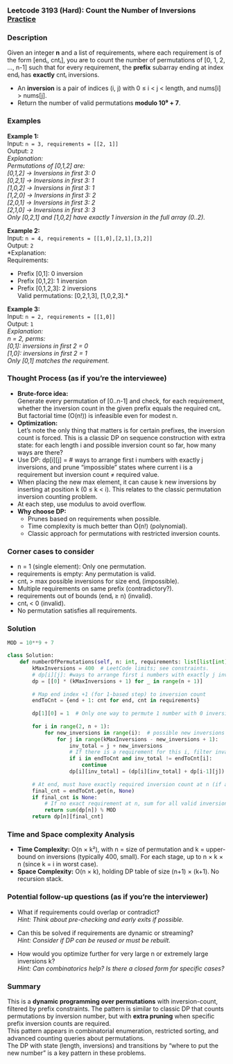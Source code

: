 ### Leetcode 3193 (Hard): Count the Number of Inversions [Practice](https://leetcode.com/problems/count-the-number-of-inversions)

### Description  
Given an integer **n** and a list of requirements, where each requirement is of the form \[endᵢ, cntᵢ\], you are to count the number of permutations of \[0, 1, 2, ..., n-1\] such that for every requirement, the **prefix** subarray ending at index endᵢ has **exactly** cntᵢ inversions.  
- An **inversion** is a pair of indices (i, j) with 0 ≤ i < j < length, and nums[i] > nums[j].  
- Return the number of valid permutations **modulo 10⁹ + 7**.

### Examples  

**Example 1:**  
Input: `n = 3, requirements = [[2, 1]]`  
Output: `2`  
*Explanation:  
Permutations of \[0,1,2\] are:  
[0,1,2]    → Inversions in first 3: 0  
[0,2,1]    → Inversions in first 3: 1  
[1,0,2]    → Inversions in first 3: 1  
[1,2,0]    → Inversions in first 3: 2  
[2,0,1]    → Inversions in first 3: 2  
[2,1,0]    → Inversions in first 3: 3  
Only [0,2,1] and [1,0,2] have exactly 1 inversion in the full array (0..2).*

**Example 2:**  
Input: `n = 4, requirements = [[1,0],[2,1],[3,2]]`  
Output: `2`  
*Explanation:  
Requirements:  
- Prefix [0,1]: 0 inversion  
- Prefix [0,1,2]: 1 inversion  
- Prefix [0,1,2,3]: 2 inversions  
Valid permutations: [0,2,1,3], [1,0,2,3].*

**Example 3:**  
Input: `n = 2, requirements = [[1,0]]`  
Output: `1`  
*Explanation:  
n = 2, perms:  
[0,1]: inversions in first 2 = 0  
[1,0]: inversions in first 2 = 1  
Only [0,1] matches the requirement.*

### Thought Process (as if you’re the interviewee)  
- **Brute-force idea:**  
  Generate every permutation of [0..n-1] and check, for each requirement, whether the inversion count in the given prefix equals the required cntᵢ. But factorial time (O(n!)) is infeasible even for modest n.
- **Optimization:**  
  Let’s note the only thing that matters is for certain prefixes, the inversion count is forced. This is a classic DP on sequence construction with extra state: for each length i and possible inversion count so far, how many ways are there?
- Use DP: dp[i][j] = # ways to arrange first i numbers with exactly j inversions, and prune “impossible” states where current i is a requirement but inversion count ≠ required value.
- When placing the new max element, it can cause k new inversions by inserting at position k (0 ≤ k < i). This relates to the classic permutation inversion counting problem.
- At each step, use modulus to avoid overflow.
- **Why choose DP:**  
  - Prunes based on requirements when possible.
  - Time complexity is much better than O(n!) (polynomial).
  - Classic approach for permutations with restricted inversion counts.

### Corner cases to consider  
- n = 1 (single element): Only one permutation.
- requirements is empty: Any permutation is valid.
- cntᵢ > max possible inversions for size endᵢ (impossible).
- Multiple requirements on same prefix (contradictory?).
- requirements out of bounds (endᵢ ≥ n) (invalid).
- cntᵢ < 0 (invalid).
- No permutation satisfies all requirements.

### Solution

```python
MOD = 10**9 + 7

class Solution:
    def numberOfPermutations(self, n: int, requirements: list[list[int]]) -> int:
        kMaxInversions = 400  # LeetCode limits; see constraints.
        # dp[i][j]: #ways to arrange first i numbers with exactly j inversions
        dp = [[0] * (kMaxInversions + 1) for _ in range(n + 1)]
        
        # Map end index +1 (for 1-based step) to inversion count
        endToCnt = {end + 1: cnt for end, cnt in requirements}
        
        dp[1][0] = 1  # Only one way to permute 1 number with 0 inversions
        
        for i in range(2, n + 1):
            for new_inversions in range(i):  # possible new inversions by position of new element
                for j in range(kMaxInversions - new_inversions + 1):
                    inv_total = j + new_inversions
                    # If there is a requirement for this i, filter invalid
                    if i in endToCnt and inv_total != endToCnt[i]:
                        continue
                    dp[i][inv_total] = (dp[i][inv_total] + dp[i-1][j]) % MOD
        
        # At end, must have exactly required inversion count at n (if asked)
        final_cnt = endToCnt.get(n, None)
        if final_cnt is None:
            # If no exact requirement at n, sum for all valid inversion counts at n
            return sum(dp[n]) % MOD
        return dp[n][final_cnt]
```

### Time and Space complexity Analysis  

- **Time Complexity:** O(n × k²), with n = size of permutation and k = upper-bound on inversions (typically 400, small). For each stage, up to n × k × n (since k = i in worst case).  
- **Space Complexity:** O(n × k), holding DP table of size (n+1) × (k+1). No recursion stack.

### Potential follow-up questions (as if you’re the interviewer)  

- What if requirements could overlap or contradict?  
  *Hint: Think about pre-checking and early exits if possible.*

- Can this be solved if requirements are dynamic or streaming?  
  *Hint: Consider if DP can be reused or must be rebuilt.*

- How would you optimize further for very large n or extremely large inversions k?  
  *Hint: Can combinatorics help? Is there a closed form for specific cases?*

### Summary
This is a **dynamic programming over permutations** with inversion-count, filtered by prefix constraints. The pattern is similar to classic DP that counts permutations by inversion number, but with **extra pruning** when specific prefix inversion counts are required.  
This pattern appears in combinatorial enumeration, restricted sorting, and advanced counting queries about permutations.  
The DP with state (length, inversions) and transitions by “where to put the new number” is a key pattern in these problems.